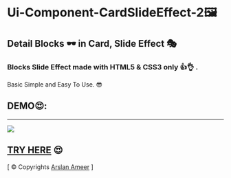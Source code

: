 # Ui-Component-CardSlideEffect-2🖼
## Detail Blocks 🕶 in Card, Slide Effect 🎭
### Blocks Slide Effect made with HTML5 & CSS3 only 👍👌 .
Basic Simple and Easy To Use. 😎

## DEMO😍:

---
![](demo.gif)

[TRY HERE](https://arslanameer.github.io/Ui-Component-CardSlideEffect-2/) 😍
---
[ © Copyrights [Arslan Ameer](http://www.arslanameer.cf/) ]